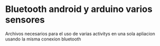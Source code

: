 # Bluetooth android y arduino varios sensores
 Archivos necesarios para el uso de varias activitys en una sola apliacion usando la misma conexion bluetooth
